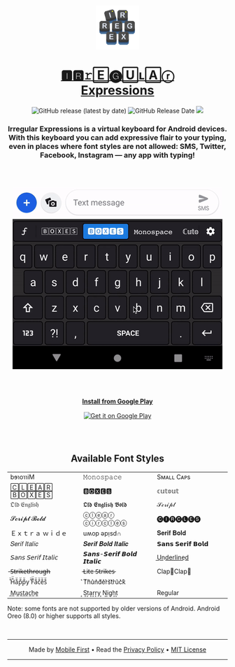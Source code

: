 <p align="center">
  <a href="https://play.google.com/store/apps/details?id=mf.asciitext.lite">
    <img alt="Irregular Expressions" src="/assets/irregex.png" width="100" />
  </a>
</p>
<h1 align="center">
  <a href="https://play.google.com/store/apps/details?id=mf.asciitext.lite">🅸🆁𝚛🄴🅖🅄ʟ🄰ⓡ<br/>Expressions</a>
</h1>

<p align="center">
<img alt="GitHub release (latest by date)" src="https://img.shields.io/github/v/release/MobileFirstLLC/irregular-expressions" /> <img alt="GitHub Release Date" src="https://img.shields.io/github/release-date/MobileFirstLLC/irregular-expressions" /> <a href="https://codeclimate.com/github/MobileFirstLLC/irregular-expressions/maintainability"><img src="https://api.codeclimate.com/v1/badges/7acf23c4d105b11b5d3e/maintainability" /></a>
</p>

<h3 align="center">
Irregular Expressions is a virtual keyboard for Android devices. With this keyboard you can add expressive flair to your typing, even in places where font styles are not allowed: SMS, Twitter, Facebook, Instagram &mdash; any app with typing!
</h3>

<br/><br/>

<p align="center">
<img src="/assets/sample.gif" alt="preview" />
</p>

<br/><br/>

<p align="center">
<a href='https://play.google.com/store/apps/details?id=mf.asciitext.lite'> 
<strong>Install from Google Play</strong>
</a>
</p>
<p align="center">
<a href='https://play.google.com/store/apps/details?id=mf.asciitext.lite'> 
<img alt='Get it on Google Play' height="72" align="center" src='https://play.google.com/intl/en_us/badges/images/generic/en_badge_web_generic.png'/>
</a>
</p>

<br/><br/>
 
<h2 align="center">Available Font Styles</h2>

<table width="100%">
<tbody>
<tr>
<td width="304px">bɘɿoɿɿiM</td>
<td width="304px">𝙼𝚘𝚗𝚘𝚜𝚙𝚊𝚌𝚎</td>
<td width="304px">Sᴍᴀʟʟ Cᴀᴘs</td>
</tr>
<tr>
<td>🄲🄻🄴🄰🅁 🄱🄾🅇🄴🅂</td>
<td>🅱🅾🆇🅴🆂</td>
<td>𝕔𝕦𝕥𝕠𝕦𝕥</td>
</tr>
<tr>
<td>𝔒𝔩𝔡 𝔈𝔫𝔤𝔩𝔦𝔰𝔥</td>
<td>𝕺𝖑𝖉 𝕰𝖓𝖌𝖑𝖎𝖘𝖍 𝕭𝖔𝖑𝖉</td>
<td>𝒮𝒸𝓇𝒾𝓅𝓉</td>
</tr>
<tr>
<td>𝓢𝓬𝓻𝓲𝓹𝓽 𝓑𝓸𝓵𝓭</td>
<td>ⓒⓛⓔⓐⓡ ⓒⓘⓡⓒⓛⓔⓢ</td>
<td>🅒🅘🅡🅒🅛🅔🅢</td>
</tr>
<tr>
<td>Ｅｘｔｒａ  ｗｉｄｅ</td>
<td>uʍop ǝpᴉsd∩</td>
<td>𝐒𝐞𝐫𝐢𝐟 𝐁𝐨𝐥𝐝</td>
</tr>
<tr>
<td>𝑆𝑒𝑟𝑖𝑓 𝐼𝑡𝑎𝑙𝑖𝑐</td>
<td>𝑺𝒆𝒓𝒊𝒇 𝑩𝒐𝒍𝒅 𝑰𝒕𝒂𝒍𝒊𝒄</td>
<td>𝗦𝗮𝗻𝘀 𝗦𝗲𝗿𝗶𝗳 𝗕𝗼𝗹𝗱</td>
</tr>
<tr>
<td>𝘚𝘢𝘯𝘴 𝘚𝘦𝘳𝘪𝘧 𝘐𝘵𝘢𝘭𝘪𝘤</td>
<td>𝙎𝙖𝙣𝙨-𝙎𝙚𝙧𝙞𝙛 𝘽𝙤𝙡𝙙 𝙄𝙩𝙖𝙡𝙞𝙘</td>
<td>U͟n͟d͟e͟r͟l͟i͟n͟e͟d͟</td>
</tr>
<tr>
<td>̶S̶̶t̶̶r̶̶i̶̶k̶̶e̶̶t̶̶h̶̶r̶̶o̶̶u̶̶g̶̶h̶</td>
<td>̵L̵i̵t̵e ̵S̵t̵r̵i̵k̵e̵s̵</td>
<td>Clap👏Clap👏</td>
</tr>
<tr>
<td>̐̈H̐̈a̐̈p̐̈p̐̈y ̐̈F̐̈a̐̈c̐̈e̐̈s̐̈</td>
<td>͛T͛h͛u͛n͛d͛e͛r͛s͛t͛r͛u͛c͛k͛</td>
<td≯S̸l̸a̸s̸h̸e̸d̸</td>
</tr>
<tr>
<td>̼M̼u̼s̼t̼a̼c̼h̼e̼</td>
<td>͙S͙t͙a͙r͙r͙y ͙N͙i͙g͙h͙t͙</td>
<td>Regular</td>
</tr>
</tbody>
</table>

Note: some fonts are not supported by older versions of Android. Android Oreo (8.0) or higher supports all styles.

<br/>

* * *

<p align="center">
Made by <a href="https://mobilefirst.me">Mobile First</a> • Read the <a href="/privacy.md">Privacy Policy</a> • <a href="/LICENSE">MIT License</a>
</p>

* * *
